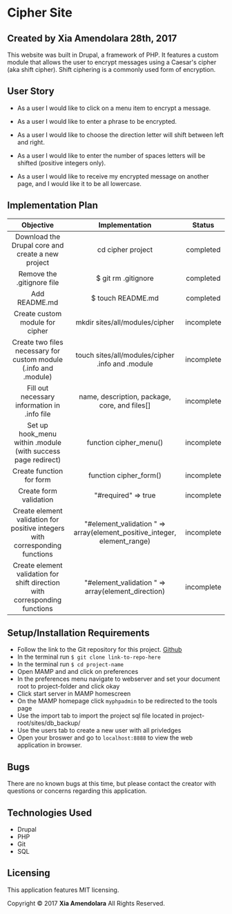 # Cipher Site

## Created by Xia Amendolara 28th, 2017

  This website was built in Drupal, a framework of PHP. It features a custom module that allows the user to encrypt messages using a Caesar's cipher (aka shift cipher). Shift ciphering is a commonly used form of encryption.


## User Story

* As a user I would like to click on a menu item to encrypt a message.

* As a user I would like to enter a phrase to be encrypted.

* As a user I would like to choose the direction letter will shift between left and right.

* As a user I would like to enter the number of spaces letters will be shifted (positive integers only).

* As a user I would like to receive my encrypted message on another page, and I would like it to be all lowercase.


## Implementation Plan

| Objective | Implementation | Status |
|:-------------:|:-------------:|:-------------:|
| Download the Drupal core and create a new project | cd cipher project | completed |
| Remove the .gitignore file | $ git rm .gitignore | completed |
| Add README.md | $ touch README.md | completed |
| Create custom module for cipher | mkdir sites/all/modules/cipher | incomplete |
|Create two files necessary for custom module (.info and .module)| touch sites/all/modules/cipher .info and .module | incomplete |
| Fill out necessary information in .info file | name, description, package, core, and files[] | incomplete |
| Set up hook_menu within .module (with success page redirect) | function cipher_menu() | incomplete |
| Create function for form | function cipher_form() | incomplete |
| Create form validation | "#required" => true | incomplete |
| Create element validation for positive integers with corresponding functions | "#element_validation " => array(element_positive_integer, element_range) | incomplete |
| Create element validation for shift direction with corresponding functions | "#element_validation " => array(element_direction) | incomplete |

## Setup/Installation Requirements

  * Follow the link to the Git repository for this project. [Github](https://github.com/Xesme/cameron-coffee.git)
  * In the terminal run `$ git clone link-to-repo-here`
  * In the terminal run `$ cd project-name`
  * Open MAMP and and click on preferences
  * In the preferences menu navigate to webserver and set your document root to project-folder and click okay
  * Click start server in MAMP homescreen
  * On the MAMP homepage click `myphpadmin` to be redirected to the tools page
  * Use the import tab to import the project sql file located in project-root/sites/db_backup/
  * Use the users tab to create a new user with all privledges
  * Open your broswer and go to `localhost:8888` to view the web application in browser.

## Bugs

There are no known bugs at this time, but please contact the creator with questions or concerns regarding this application.

## Technologies Used
* Drupal
* PHP
* Git
* SQL

## Licensing
This application features MIT licensing.

Copyright &copy; 2017 **Xia Amendolara** All Rights Reserved.
